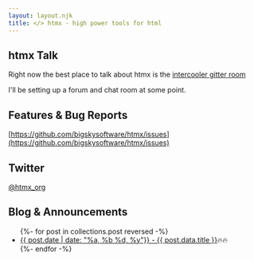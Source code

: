 ```yaml
---
layout: layout.njk
title: </> htmx - high power tools for html
---
```


## htmx Talk

Right now the best place to talk about htmx is the [intercooler gitter room](https://gitter.im/intercooler-js/Lobby)

I'll be setting up a forum and chat room at some point.

## Features & Bug Reports

[https://github.com/bigskysoftware/htmx/issues](https://github.com/bigskysoftware/htmx/issues)

## Twitter

[@htmx_org](https://twitter.com/htmx_org)

## Blog & Announcements
<div>
<ul> 
{%- for post in collections.post reversed -%}
  <li><a href="{{ post.url  }}">{{ post.date | date: "%a, %b %d, %y"}} - {{ post.data.title }}</a>🔥🔥</li>
{%- endfor -%}
</ul>
</div>



